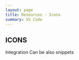 ```yaml
---
layout: page
title: Resources - Icons
summary: VS Code
---
```


## ICONS

Integration
Can be also snippets
